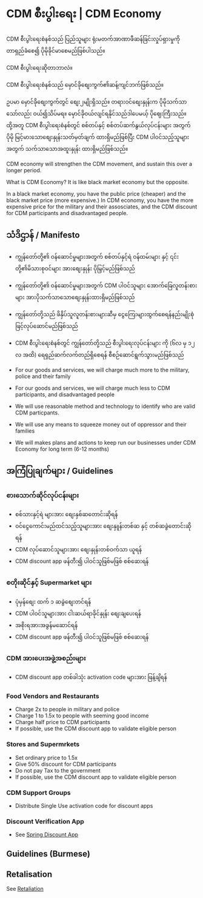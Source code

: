 # CDM စီးပွါးရေး | CDM Economy

CDM စီးပွါးရေးစံနစ်သည် ပြည်သူများ ရုံးမတက်အာဏာဖီဆန်ခြင်းလှုပ်ရှားမှုကို တာရှည်ခံစေ၍ ပိုမိုခိုင်မာစေမည်ဖြစ်ပါသည်။ 

CDM စီးပွါးရေးဆိုတာဘာလဲ။

CDM စီးပွါးရေးစံနစ်သည် မှောင်ခိုစျေးကွက်၏ဆန့်ကျင်ဘက်ဖြစ်သည်။

ဥပမာ မှောင်ခိုစျေးကွက်တွင် စျေး၂မျိုးရှိသည်။ တရားဝင်စျေးနှုန်းက ပိုမိုသက်သာသော်လည်း ဝယ်၍သိပ်မရ။ မှောင်ခိုဝယ်လျင်ရနိုင်သည်ဒါပေမယ့် ပိုဈေးကြီးသည်။
ထို့အတူ CDM စီးပွါးရေးစံနစ်တွင် စစ်တပ်နှင့် စစ်တပ်ဆက်နွယ်လုပ်ငန်းများ အတွက်ပိုမို မြင့်မားသောစျေးနှုန်းသတ်မှတ်ချက် ထားရှိမည်ဖြစ်ပြီး CDM ပါဝင်သည့်သူများအတွက် သက်သာသောအထူးနှုန်း ထားရှိမည်ဖြစ်သည်။

CDM economy will strengthen the CDM movement, and sustain this over a longer period.

What is CDM Economy? It is like black market economy but the opposite.

In a black market economy, you have the public price (cheaper) and the black market price (more expensive.)
In CDM economy, you have the more expensive price for the military and their assosciates, and the CDM discount for CDM participants and disadvantaged people.

## သံဒိဌာန် / Manifesto

* ကျွန်တော်တို့၏ ဝန်ဆောင်မှုများအတွက် စစ်တပ်နှင့်ရဲ ဝန်ထမ်းများ နှင့် ၎င်းတို့၏မိသားစုဝင်များ အားစျေးနှုန်း ပိုမြှင့်မည်ဖြစ်သည် 
* ကျွန်တော်တို့၏ ဝန်ဆောင်မှုများအတွက် CDM ပါဝင်သူများ အောက်ခြေလူတန်းစားများ အားပိုသက်သာသောစျေးနှုန်းထားရှိမည်ဖြစ်သည်
* ကျွန်တော်တို့သည် ဖိနှိပ်သူလူတန်းစားများဆီမှ ငွေကြေးများထွက်စေရန်နည်းမျိုးစုံဖြင့်လုပ်ဆောင်မည်ဖြစ်သည် 
* CDM စီးပွါးရေးစံနစ်တွင် ကျွန်တော်တို့သည် စီးပွါးရေးလုပ်ငန်းများ ကို (၆လ မှ ၁၂ လ အထိ) ရေရှည်ဆက်လက်တည်ရှိစေရန် စီစဉ်ဆောင်ရွက်သွားမည်ဖြစ်သည် 

* For our goods and services, we will charge much more to the military, police and their family
* For our goods and services, we will charge much less to CDM participants, and disadvantaged people
* We will use reasonable method and technology to identify who are valid CDM particpants.
* We will use any means to squeeze money out of oppressor and their families
* We will makes plans and actions to keep run our businesses under CDM Economy for long term (6-12 months)

## အကြံပြုချက်များ / Guidelines

### စားသောက်ဆိုင်လုပ်ငန်းများ
* စစ်သားနှင့်ရဲ များအား စျေးနှစ်ဆတောင်းဆိုရန်
* ဝင်ငွေကောင်းမည်ထင်သည့်သူများအား စျေးနှူန်းတစ်ဆ နှင့် တစ်ဆခွဲတောင်းဆိုရန်
* CDM လုပ်ဆောင်သူများအား စျေးနှုန်းတစ်ဝက်သာ ယူရန်
* CDM discount app ဖန်တီး၍ ပါဝင်သူဖြစ်မဖြစ် စစ်ဆေးရန်

### စတိုးဆိုင်နှင့် Supermarket များ
* ပုံမှန်စျေး ထက် ၁ ဆခွဲစျေးတင်ရန်
* CDM ပါဝင်သူများအား ငါးဆယ်ရာခိုင်နှုန်း စျေးချပေးရန်
* အစိုးရအားအခွန်မဆောင်ရန်
* CDM discount app ဖန်တီး၍ ပါဝင်သူဖြစ်မဖြစ် စစ်ဆေးရန်

### CDM အားပေးအဖွဲ့အစည်းများ
* CDM discount app တစ်ခါသုံး activation code များအား ဖြန့်ချိရန်



### Food Vendors and Restaurants
* Charge 2x to people in military and police
* Charge 1 to 1.5x to people with seeming good income
* Charge half price to CDM participants
* If possible, use the CDM discount app to validate eligible person

### Stores and Supermrkets
* Set ordinary price to 1.5x
* Give 50% discount for CDM participants
* Do not pay Tax to the government
* If possible, use the CDM discount app to validate eligible person

### CDM Support Groups
* Distribute Single Use activation code for discount apps

### Discount Verification App
* See [Spring Discount App](spring-discount.md)

## Guidelines (Burmese)

## Retalisation

See [Retaliation](retaliation.md)
